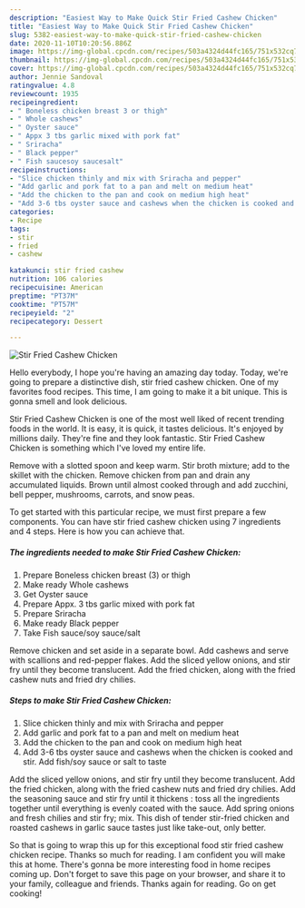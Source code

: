 ```yaml
---
description: "Easiest Way to Make Quick Stir Fried Cashew Chicken"
title: "Easiest Way to Make Quick Stir Fried Cashew Chicken"
slug: 5382-easiest-way-to-make-quick-stir-fried-cashew-chicken
date: 2020-11-10T10:20:56.886Z
image: https://img-global.cpcdn.com/recipes/503a4324d44fc165/751x532cq70/stir-fried-cashew-chicken-recipe-main-photo.jpg
thumbnail: https://img-global.cpcdn.com/recipes/503a4324d44fc165/751x532cq70/stir-fried-cashew-chicken-recipe-main-photo.jpg
cover: https://img-global.cpcdn.com/recipes/503a4324d44fc165/751x532cq70/stir-fried-cashew-chicken-recipe-main-photo.jpg
author: Jennie Sandoval
ratingvalue: 4.8
reviewcount: 1935
recipeingredient:
- " Boneless chicken breast 3 or thigh"
- " Whole cashews"
- " Oyster sauce"
- " Appx 3 tbs garlic mixed with pork fat"
- " Sriracha"
- " Black pepper"
- " Fish saucesoy saucesalt"
recipeinstructions:
- "Slice chicken thinly and mix with Sriracha and pepper"
- "Add garlic and pork fat to a pan and melt on medium heat"
- "Add the chicken to the pan and cook on medium high heat"
- "Add 3-6 tbs oyster sauce and cashews when the chicken is cooked and stir. Add fish/soy sauce or salt to taste"
categories:
- Recipe
tags:
- stir
- fried
- cashew

katakunci: stir fried cashew 
nutrition: 106 calories
recipecuisine: American
preptime: "PT37M"
cooktime: "PT57M"
recipeyield: "2"
recipecategory: Dessert

---
```



![Stir Fried Cashew Chicken](https://img-global.cpcdn.com/recipes/503a4324d44fc165/751x532cq70/stir-fried-cashew-chicken-recipe-main-photo.jpg)

Hello everybody, I hope you're having an amazing day today. Today, we're going to prepare a distinctive dish, stir fried cashew chicken. One of my favorites food recipes. This time, I am going to make it a bit unique. This is gonna smell and look delicious.

Stir Fried Cashew Chicken is one of the most well liked of recent trending foods in the world. It is easy, it is quick, it tastes delicious. It's enjoyed by millions daily. They're fine and they look fantastic. Stir Fried Cashew Chicken is something which I've loved my entire life.

Remove with a slotted spoon and keep warm. Stir broth mixture; add to the skillet with the chicken. Remove chicken from pan and drain any accumulated liquids. Brown until almost cooked through and add zucchini, bell pepper, mushrooms, carrots, and snow peas.


To get started with this particular recipe, we must first prepare a few components. You can have stir fried cashew chicken using 7 ingredients and 4 steps. Here is how you can achieve that.

<!--inarticleads1-->

##### The ingredients needed to make Stir Fried Cashew Chicken:

1. Prepare  Boneless chicken breast (3) or thigh
1. Make ready  Whole cashews
1. Get  Oyster sauce
1. Prepare  Appx. 3 tbs garlic mixed with pork fat
1. Prepare  Sriracha
1. Make ready  Black pepper
1. Take  Fish sauce/soy sauce/salt


Remove chicken and set aside in a separate bowl. Add cashews and serve with scallions and red-pepper flakes. Add the sliced yellow onions, and stir fry until they become translucent. Add the fried chicken, along with the fried cashew nuts and fried dry chilies. 

<!--inarticleads2-->

##### Steps to make Stir Fried Cashew Chicken:

1. Slice chicken thinly and mix with Sriracha and pepper
1. Add garlic and pork fat to a pan and melt on medium heat
1. Add the chicken to the pan and cook on medium high heat
1. Add 3-6 tbs oyster sauce and cashews when the chicken is cooked and stir. Add fish/soy sauce or salt to taste


Add the sliced yellow onions, and stir fry until they become translucent. Add the fried chicken, along with the fried cashew nuts and fried dry chilies. Add the seasoning sauce and stir fry until it thickens : toss all the ingredients together until everything is evenly coated with the sauce. Add spring onions and fresh chilies and stir fry; mix. This dish of tender stir-fried chicken and roasted cashews in garlic sauce tastes just like take-out, only better. 

So that is going to wrap this up for this exceptional food stir fried cashew chicken recipe. Thanks so much for reading. I am confident you will make this at home. There's gonna be more interesting food in home recipes coming up. Don't forget to save this page on your browser, and share it to your family, colleague and friends. Thanks again for reading. Go on get cooking!
